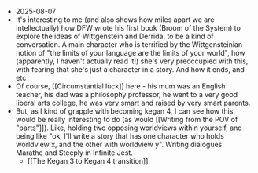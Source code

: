 - 2025-08-07
- It's interesting to me (and also shows how miles apart we are intellectually) how DFW wrote his first book (Broom of the System) to explore the ideas of Wittgenstein and Derrida, to be a kind of conversation. A main character who is terrified by the Wittgensteinian notion of "the limits of your language are the limits of your world", how (apparently, I haven't actually read it!) she's very preoccupied with this, with fearing that she's just a character in a story. And how it ends, and etc
- Of course, [[Circumstantial luck]] here - his mum was an English teacher, his dad was a philosophy professor, he went to a very good liberal arts college, he was very smart and raised by very smart parents. 
- But, as I kind of grapple with becoming kegan 4, I can see how this would be really interesting to do (as would [[Writing from the POV of "parts"]]). Like, holding two opposing worldviews within yourself, and being like "ok, I'll write a story that has one character who holds worldview x, and the other with worldview y". Writing dialogues. Marathe and Steeply in Infinite Jest.
	- [[The Kegan 3 to Kegan 4 transition]]